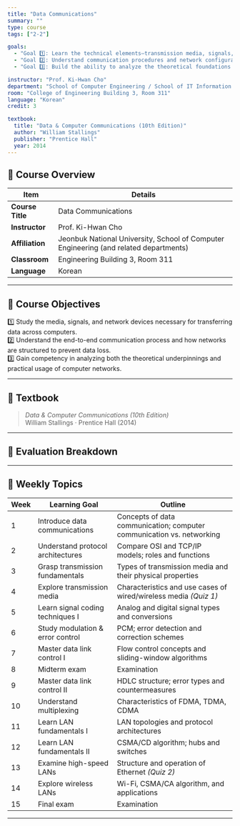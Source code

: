 ```yaml
---
title: "Data Communications"
summary: ""
type: course
tags: ["2-2"]

goals:
  - "Goal 1️⃣: Learn the technical elements—transmission media, signals, and equipment—required to transfer data between heterogeneous computers."
  - "Goal 2️⃣: Understand communication procedures and network configuration principles that enable reliable, loss-free transmission."
  - "Goal 3️⃣: Build the ability to analyze the theoretical foundations and practical applications of computer networks."

instructor: "Prof. Ki-Hwan Cho"
department: "School of Computer Engineering / School of IT Information Engineering / School of Intelligent IT Engineering / School of Computer & Artificial Intelligence, JBNU"
room: "College of Engineering Building 3, Room 311"
language: "Korean"
credit: 3

textbook:
  title: "Data & Computer Communications (10th Edition)"
  author: "William Stallings"
  publisher: "Prentice Hall"
  year: 2014
---
```


<!--more-->

## 📘 Course Overview

| Item | Details |
|------|---------|
| **Course Title** | Data Communications |
| **Instructor** | Prof. Ki-Hwan Cho |
| **Affiliation** | Jeonbuk National University, School of Computer Engineering (and related departments) |
| **Classroom** | Engineering Building 3, Room 311 |
| **Language** | Korean |

---

## 🎯 Course Objectives

1️⃣ Study the media, signals, and network devices necessary for transferring data across computers.  
2️⃣ Understand the end-to-end communication process and how networks are structured to prevent data loss.  
3️⃣ Gain competency in analyzing both the theoretical underpinnings and practical usage of computer networks.

---

## 📖 Textbook

> *Data & Computer Communications (10th Edition)*  
> William Stallings · Prentice Hall (2014)

---

## 🧮 Evaluation Breakdown

<canvas id="evaluationChart" width="400" height="400"></canvas>

<script src="https://cdn.jsdelivr.net/npm/chart.js"></script>
<script>
const ctx = document.getElementById('evaluationChart');
new Chart(ctx, {
  type: 'pie',
  data: {
    labels: ['Midterm Exam', 'Final Exam', 'Attendance', 'Assignments', 'Other'],
    datasets: [{
      data: [35, 35, 10, 16, 4],
      backgroundColor: ['#9ad0f5', '#ffb7b2', '#ffdac1', '#b5ead7', '#c7ceea'],
      borderColor: '#222',
      borderWidth: 2
    }]
  },
  options: {
    plugins: {
      legend: {
        position: 'bottom',
        labels: { color: '#ddd', font: { size: 14 } }
      }
    }
  }
});
</script>

---

## 📆 Weekly Topics

| Week | Learning Goal | Outline |
|------|---------------|---------|
| 1 | Introduce data communications | Concepts of data communication; computer communication vs. networking |
| 2 | Understand protocol architectures | Compare OSI and TCP/IP models; roles and functions |
| 3 | Grasp transmission fundamentals | Types of transmission media and their physical properties |
| 4 | Explore transmission media | Characteristics and use cases of wired/wireless media *(Quiz 1)* |
| 5 | Learn signal coding techniques I | Analog and digital signal types and conversions |
| 6 | Study modulation & error control | PCM; error detection and correction schemes |
| 7 | Master data link control I | Flow control concepts and sliding-window algorithms |
| 8 | Midterm exam | Examination |
| 9 | Master data link control II | HDLC structure; error types and countermeasures |
| 10 | Understand multiplexing | Characteristics of FDMA, TDMA, CDMA |
| 11 | Learn LAN fundamentals I | LAN topologies and protocol architectures |
| 12 | Learn LAN fundamentals II | CSMA/CD algorithm; hubs and switches |
| 13 | Examine high-speed LANs | Structure and operation of Ethernet *(Quiz 2)* |
| 14 | Explore wireless LANs | Wi-Fi, CSMA/CA algorithm, and applications |
| 15 | Final exam | Examination |

---
